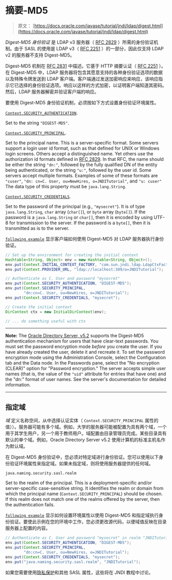 # 摘要-MD5

> 原文： [https://docs.oracle.com/javase/tutorial/jndi/ldap/digest.html](https://docs.oracle.com/javase/tutorial/jndi/ldap/digest.html)

_Digest-MD5 身份验证_ 是 LDAP v3 服务器（ [RFC 2829](http://www.ietf.org/rfc/rfc2829.txt) ）所需的身份验证机制。由于 SASL 的使用是 LDAP v3（ [RFC 2251](http://www.ietf.org/rfc/rfc2251.txt) ）的一部分，因此仅支持 LDAP v2 的服务器不支持 Digest-MD5。

Digest-MD5 机制在 [RFC 2831](http://www.ietf.org/rfc/rfc2831.txt) 中描述。它基于 HTTP 摘要认证（ [RFC 2251](http://www.ietf.org/rfc/rfc2251.txt) ）。在 Digest-MD5 中，LDAP 服务器将包含其愿意支持的各种身份验证选项的数据以及特殊令牌发送到 LDAP 客户端。客户端通过发送加密响应来响应，该响应指示它已选择的身份验证选项。响应以这样的方式加密，以证明客户端知道其密码。然后，LDAP 服务器解密并验证客户端的响应。

要使用 Digest-MD5 身份验证机制，必须按如下方式设置身份验证环境属性。

[`Context.SECURITY_AUTHENTICATION`](https://docs.oracle.com/javase/8/docs/api/javax/naming/Context.html#SECURITY_AUTHENTICATION).

Set to the string `"DIGEST-MD5"`.

[`Context.SECURITY_PRINCIPAL`](https://docs.oracle.com/javase/8/docs/api/javax/naming/Context.html#SECURITY_PRINCIPAL).

Set to the principal name. This is a server-specific format. Some servers support a login user id format, such as that defined for UNIX or Windows login screens. Others accept a distinguished name. Yet others use the authorization id formats defined in [RFC 2829](http://www.ietf.org/rfc/rfc2829.txt). In that RFC, the name should be either the string `"dn:"`, followed by the fully qualified DN of the entity being authenticated, or the string `"u:"`, followed by the user id. Some servers accept multiple formats. Examples of some of these formats are `"cuser"`, `"dn: cn=C. User, ou=NewHires, o=JNDITutorial"`, and `"u: cuser"` The data type of this property must be `java.lang.String`.

[`Context.SECURITY_CREDENTIALS`](https://docs.oracle.com/javase/8/docs/api/javax/naming/Context.html#SECURITY_CREDENTIALS).

Set to the password of the principal (e.g., `"mysecret"`). It is of type `java.lang.String`, `char` array (`char[]`), or `byte` array (`byte[]`). If the password is a `java.lang.String` or `char[]`, then it is encoded by using UTF-8 for transmission to the server. If the password is a `byte[]`, then it is transmitted as is to the server.

[`following example`](examples/Digest.java) 显示客户端如何使用 Digest-MD5 对 LDAP 服务器执行身份验证。

```java
// Set up the environment for creating the initial context
Hashtable<String, Object> env = new Hashtable<String, Object>();
env.put(Context.INITIAL_CONTEXT_FACTORY, "com.sun.jndi.ldap.LdapCtxFactory");
env.put(Context.PROVIDER_URL, "ldap://localhost:389/o=JNDITutorial");

// Authenticate as C. User and password "mysecret"
env.put(Context.SECURITY_AUTHENTICATION, "DIGEST-MD5");
env.put(Context.SECURITY_PRINCIPAL, 
        "dn:cn=C. User, ou=NewHires, o=JNDITutorial");
env.put(Context.SECURITY_CREDENTIALS, "mysecret");

// Create the initial context
DirContext ctx = new InitialDirContext(env);

// ... do something useful with ctx
```

* * *

**Note:** The [Oracle Directory Server, v5.2](http://www.oracle.com/technetwork/testcontent/index-085178.html) supports the Digest-MD5 authentication mechanism for users that have clear-text passwords. You must set the password encryption mode _before_ you create the user. If you have already created the user, delete it and recreate it. To set the password encryption mode using the Administration Console, select the Configuration tab and the Data node. In the Passwords pane, select the "No encryption (CLEAR)" option for "Password encryption." The server accepts simple user names (that is, the value of the `"uid"` attribute for entries that have one) and the "dn:" format of user names. See the server's documentation for detailed information.

* * *

## 指定域

_域_ 定义名称空间，从中选择认证实体（ `Context.SECURITY_PRINCIPAL` 属性的值））。服务器可能有多个域。例如，大学的服务器可能被配置为具有两个域，一个用于其学生用户，另一个用于教师用户。域配置由目录管理员完成。某些目录具有默认的单个域。例如，Oracle Directory Server v5.2 使用计算机的标准主机名作为默认域。

在 Digest-MD5 身份验证中，您必须对特定域进行身份验证。您可以使用以下身份验证环境属性来指定域。如果未指定域，则将使用服务器提供的任何域。

`java.naming.security.sasl.realm`

Set to the realm of the principal. This is a deployment-specific and/or server-specific case-sensitive string. It identifies the realm or domain from which the principal name (`Context.SECURITY_PRINCIPAL`) should be chosen. If this realm does not match one of the realms offered by the server, then the authentication fails.

[`following example`](examples/DigestRealm.java) 显示如何设置环境属性以使用 Digest-MD5 和指定域执行身份验证。要使此示例在您的环境中工作，您必须更改源代码，以便域值反映在目录服务器上配置的内容。

```java
// Authenticate as C. User and password "mysecret" in realm "JNDITutorial"
env.put(Context.SECURITY_AUTHENTICATION, "DIGEST-MD5");
env.put(Context.SECURITY_PRINCIPAL, 
        "dn:cn=C. User, ou=NewHires, o=JNDITutorial");
env.put(Context.SECURITY_CREDENTIALS, "mysecret");
env.put("java.naming.security.sasl.realm", "JNDITutorial");
```

如果您需要使用[隐私保护](https://docs.oracle.com/javase/jndi/tutorial/ldap/security/digest.html)和其他 SASL 属性，这些将在 JNDI 教程中讨论。